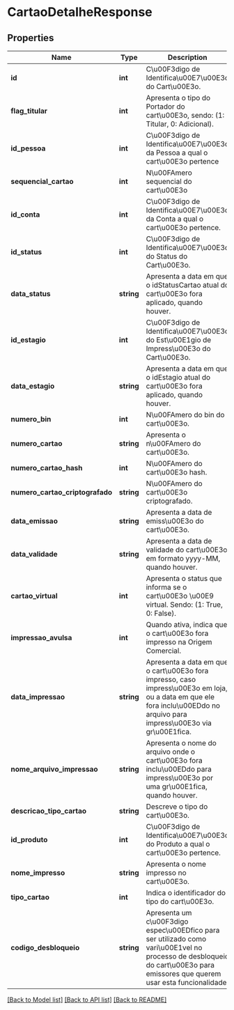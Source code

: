 # CartaoDetalheResponse

## Properties
Name | Type | Description | Notes
------------ | ------------- | ------------- | -------------
**id** | **int** | C\u00F3digo de Identifica\u00E7\u00E3o do Cart\u00E3o. | [optional] 
**flag_titular** | **int** | Apresenta o tipo do Portador do cart\u00E3o, sendo: (1: Titular, 0: Adicional). | [optional] 
**id_pessoa** | **int** | C\u00F3digo de Identifica\u00E7\u00E3o da Pessoa a qual o cart\u00E3o pertence | [optional] 
**sequencial_cartao** | **int** | N\u00FAmero sequencial do cart\u00E3o | [optional] 
**id_conta** | **int** | C\u00F3digo de Identifica\u00E7\u00E3o da Conta a qual o cart\u00E3o pertence. | [optional] 
**id_status** | **int** | C\u00F3digo de Identifica\u00E7\u00E3o do Status do Cart\u00E3o. | [optional] 
**data_status** | **string** | Apresenta a data em que o idStatusCartao atual do cart\u00E3o fora aplicado, quando houver. | [optional] 
**id_estagio** | **int** | C\u00F3digo de Identifica\u00E7\u00E3o do Est\u00E1gio de Impress\u00E3o do Cart\u00E3o. | [optional] 
**data_estagio** | **string** | Apresenta a data em que o idEstagio atual do cart\u00E3o fora aplicado, quando houver. | [optional] 
**numero_bin** | **int** | N\u00FAmero do bin do cart\u00E3o. | [optional] 
**numero_cartao** | **string** | Apresenta o n\u00FAmero do cart\u00E3o. | [optional] 
**numero_cartao_hash** | **int** | N\u00FAmero do cart\u00E3o hash. | [optional] 
**numero_cartao_criptografado** | **string** | N\u00FAmero do cart\u00E3o criptografado. | [optional] 
**data_emissao** | **string** | Apresenta a data de emiss\u00E3o do cart\u00E3o. | [optional] 
**data_validade** | **string** | Apresenta a data de validade do cart\u00E3o em formato yyyy-MM, quando houver. | [optional] 
**cartao_virtual** | **int** | Apresenta o status que informa se o cart\u00E3o \u00E9 virtual. Sendo: (1: True, 0: False). | [optional] 
**impressao_avulsa** | **int** | Quando ativa, indica que o cart\u00E3o fora impresso na Origem Comercial. | [optional] 
**data_impressao** | **string** | Apresenta a data em que o cart\u00E3o fora impresso, caso impress\u00E3o em loja, ou a data em que ele fora inclu\u00EDdo no arquivo para impress\u00E3o via gr\u00E1fica. | [optional] 
**nome_arquivo_impressao** | **string** | Apresenta o nome do arquivo onde o cart\u00E3o fora inclu\u00EDdo para impress\u00E3o por uma gr\u00E1fica, quando houver. | [optional] 
**descricao_tipo_cartao** | **string** | Descreve o tipo do cart\u00E3o. | [optional] 
**id_produto** | **int** | C\u00F3digo de Identifica\u00E7\u00E3o do Produto a qual o cart\u00E3o pertence. | [optional] 
**nome_impresso** | **string** | Apresenta o nome impresso no cart\u00E3o. | [optional] 
**tipo_cartao** | **int** | Indica o identificador do tipo do cart\u00E3o. | [optional] 
**codigo_desbloqueio** | **string** | Apresenta um c\u00F3digo espec\u00EDfico para ser utilizado como vari\u00E1vel no processo de desbloqueio do cart\u00E3o para emissores que querem usar esta funcionalidade. | [optional] 

[[Back to Model list]](../README.md#documentation-for-models) [[Back to API list]](../README.md#documentation-for-api-endpoints) [[Back to README]](../README.md)


